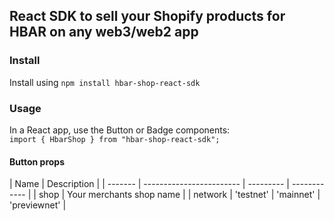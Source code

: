 ## React SDK to sell your Shopify products for HBAR on any web3/web2 app

### Install

Install using `npm install hbar-shop-react-sdk`

### Usage

In a React app, use the Button or Badge components:  
`import { HbarShop } from "hbar-shop-react-sdk";`

#### Button props

| Name    | Description              |
| ------- | ------------------------ | --------- | ------------ |
| shop    | Your merchants shop name |
| network | 'testnet'                | 'mainnet' | 'previewnet' |

